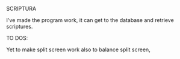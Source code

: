 SCRIPTURA

I've made the program work, it can get to the database and retrieve scriptures.

TO DOS:

Yet to make split screen work
also to balance split screen, 